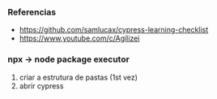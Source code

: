 ### Referencias
- https://github.com/samlucax/cypress-learning-checklist
- https://www.youtube.com/c/Agilizei


### npx -> node package executor

1. criar a estrutura de pastas (1st vez)
2. abrir cypress